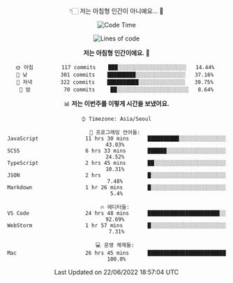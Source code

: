 <div align='center'>
 
👇🏻 저는 아침형 인간이 아니예요... 🙊
 
<!--START_SECTION:waka-->
![Code Time](http://img.shields.io/badge/Code%20Time-1%2C590%20hrs%2044%20mins-blue)

![Lines of code](https://img.shields.io/badge/%EC%A0%80%EB%8A%94%20%EC%97%AC%ED%83%9C%EA%B9%8C%EC%A7%80%20-216%20Thousand%20%EC%A4%84%EC%9D%98%20%EC%BD%94%EB%93%9C%EB%A5%BC%20%EC%9E%91%EC%84%B1%ED%96%88%EC%96%B4%EC%9A%94.-blue)

**저는 아침형 인간이에요. 🐤** 

```text
🌞 아침         117 commits    ███░░░░░░░░░░░░░░░░░░░░░░   14.44% 
🌆 낮　         301 commits    █████████░░░░░░░░░░░░░░░░   37.16% 
🌃 저녁         322 commits    ██████████░░░░░░░░░░░░░░░   39.75% 
🌙 밤　         70 commits     ██░░░░░░░░░░░░░░░░░░░░░░░   8.64%

```


📊 **저는 이번주를 이렇게 시간을 보냈어요.** 

```text
⌚︎ Timezone: Asia/Seoul

💬 프로그래밍 언어들: 
JavaScript               11 hrs 30 mins      ██████████░░░░░░░░░░░░░░░   43.03% 
SCSS                     6 hrs 33 mins       ██████░░░░░░░░░░░░░░░░░░░   24.52% 
TypeScript               2 hrs 45 mins       ██░░░░░░░░░░░░░░░░░░░░░░░   10.31% 
JSON                     2 hrs               █░░░░░░░░░░░░░░░░░░░░░░░░   7.48% 
Markdown                 1 hr 26 mins        █░░░░░░░░░░░░░░░░░░░░░░░░   5.4%

🔥 에디터들: 
VS Code                  24 hrs 48 mins      ███████████████████████░░   92.69% 
WebStorm                 1 hr 57 mins        █░░░░░░░░░░░░░░░░░░░░░░░░   7.31%

💻 운영 체제들: 
Mac                      26 hrs 45 mins      █████████████████████████   100.0%

```


 Last Updated on 22/06/2022 18:57:04 UTC
<!--END_SECTION:waka-->
 </div>
<!---
Emewjin/Emewjin is a ✨ special ✨ repository because its `README.md` (this file) appears on your GitHub profile.
You can click the Preview link to take a look at your changes.
--->
